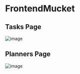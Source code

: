 # FrontendMucket
## Tasks Page
![image](https://user-images.githubusercontent.com/72448855/221405538-8cd9df0b-cc9d-469a-aa41-a8d7ffc0a0eb.png)

## Planners Page
![image](https://user-images.githubusercontent.com/72448855/221407096-8a55020a-ca86-467f-b9c7-6adb5c09b0d8.png)
